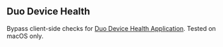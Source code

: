 ## Duo Device Health

Bypass client-side checks for [Duo Device Health Application](https://duo.com/docs/device-health). Tested on macOS only.